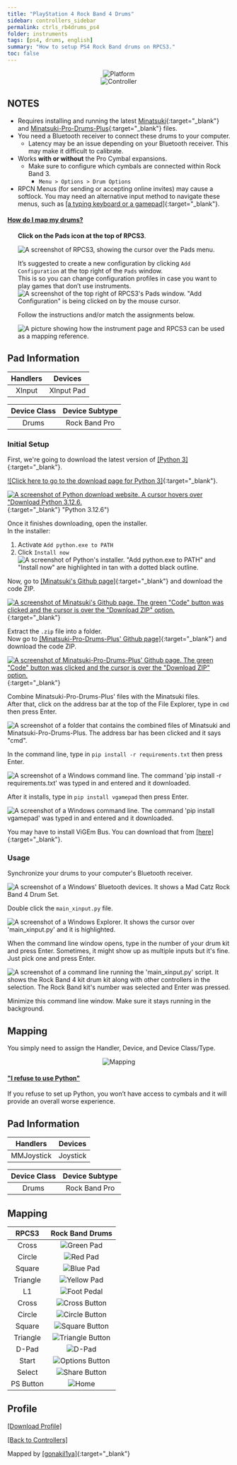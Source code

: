 ```yaml
---
title: "PlayStation 4 Rock Band 4 Drums"
sidebar: controllers_sidebar
permalink: ctrls_rb4drums_ps4
folder: instruments
tags: [ps4, drums, english]
summary: "How to setup PS4 Rock Band drums on RPCS3."
toc: false
---
```


<div align="center"> <img src="https://rb3pc.milohax.org/images/instruments/plat/ps4.png" alt="Platform" title="Platform"></div>

<div align="center"> <img src="https://rb3pc.milohax.org/images/instruments/cont/rb4drmscontroller.png" alt="Controller" title="Controller"></div>

## NOTES

* Requires installing and running the latest [Minatsuki](https://github.com/yanagiragi/Minatsuki/){:target="_blank"} and [Minatsuki-Pro-Drums-Plus](https://github.com/stefman69/Minatsuki-Pro-Drums-Plus){:target="_blank"} files.
* You need a Bluetooth receiver to connect these drums to your computer.
    * Latency may be an issue depending on your Bluetooth receiver. This may make it difficult to calibrate.
* Works **with or without** the Pro Cymbal expansions.
    * Make sure to configure which cymbals are connected within Rock Band 3.
        * `Menu > Options > Drum Options`
* RPCN Menus (for sending or accepting online invites) may cause a softlock. You may need an alternative input method to navigate these menus, such as [[a typing keyboard or a gamepad]](https://rb3pc.milohax.org/ctrls#gamepads){:target="_blank"}.

<!-- Map Start -->
<div class="panel-group" id="accordion">
                    <div class="panel panel-default">
                        <div class="panel-heading">
                            <h4 class="panel-title">
                                <a class="noCrossRef accordion-toggle" data-toggle="collapse" data-parent="#accordion" href="#how-to-map-pads">How do I map my drums?</a>
                            </h4>
                        </div>
                        <div id="how-to-map-pads" class="panel-collapse collapse noCrossRef">
                            <div class="panel-body">
<ul>
<p><strong>Click on the Pads icon at the top of RPCS3</strong>.</p>
<p><img src="https://rb3pc.milohax.org/images/instruments/rpcs3pad.png" alt="A screenshot of RPCS3, showing the cursor over the Pads menu." title="Pads"></p>
<p>It’s suggested to create a new configuration by clicking <code>Add Configuration</code> at the top right of the <code>Pads</code> window.<br>
This is so you can change configuration profiles in case you want to play games that don’t use instruments.<br>
<img src="https://rb3pc.milohax.org/images/instruments/rpcs3padprofadd.png" alt="A screenshot of the top right of RPCS3's Pads window. &quot;Add Configuration&quot; is being clicked on by the mouse cursor." title="Add Configuration"></p>
<p>Follow the instructions and/or match the assignments below.</p>
<p><img src="https://rb3pc.milohax.org/images/instruments/padlegend.png" alt="A picture showing how the instrument page and RPCS3 can be used as a mapping reference." title="Mapping the Rock Band Hofner"></p>
</ul>
                            </div>
                        </div>
                    </div>
</div>
<!-- Map End -->

## Pad Information

| Handlers | Devices |
|:--------:|:-------:|
| XInput | XInput Pad |

| Device Class | Device Subtype |
|:------------:|:--------------:|
| Drums | Rock Band Pro |

### Initial Setup
First, we're going to download the latest version of [[Python 3]](https://www.python.org/downloads/){:target="_blank"}.

[![Click here to go to the download page for Python 3]](https://www.python.org/downloads/){:target="_blank"}.

[![A screenshot of Python download website. A cursor hovers over "Download Python 3.12.6.](https://rb3pc.milohax.org/images/xtra/rpc/pydl.png)](https://www.python.org/downloads){:target="_blank"} "Python 3.12.6")

Once it finishes downloading, open the installer.  
In the installer:  
1. Activate `Add python.exe to PATH`
2. Click `Install now`  
![A screenshot of Python's installer. "Add python.exe to PATH" and "Install now" are highlighted in tan with a dotted black outline.](https://rb3pc.milohax.org/images/xtra/rpc/pyinstall.png "Python 3.12.6")

Now, go to [[Minatsuki's Github page]](https://github.com/yanagiragi/Minatsuki){:target="_blank"} and download the code ZIP.

[![A screenshot of Minatsuki's Github page. The green "Code" button was clicked and the cursor is over the "Download ZIP" option.](https://rb3pc.milohax.org/images/instruments/xtra/rb4/mina1.png)](https://github.com/yanagiragi/Minatsuki/archive/refs/heads/main.zip "Github: Minatsuki"){:target="_blank"}

Extract the `.zip` file into a folder.  
Now go to [[Minatsuki-Pro-Drums-Plus' Github page]](https://github.com/stefman69/Minatsuki-Pro-Drums-Plus){:target="_blank"} and download the code ZIP.

[![A screenshot of Minatsuki-Pro-Drums-Plus' Github page. The green "Code" button was clicked and the cursor is over the "Download ZIP" option.](https://rb3pc.milohax.org/images/instruments/xtra/rb4/mina2.png)](https://github.com/stefman69/Minatsuki-Pro-Drums-Plus/archive/refs/heads/main.zip "Github: Minatsuki-Pro-Drums-Plus"){:target="_blank"}

Combine Minatsuki-Pro-Drums-Plus' files with the Minatsuki files.  
After that, click on the address bar at the top of the File Explorer, type in `cmd` then press Enter.

![A screenshot of a folder that contains the combined files of Minatsuki and Minatsuki-Pro-Drums-Plus. The address bar has been clicked and it says "cmd".](https://rb3pc.milohax.org/images/instruments/xtra/rb4/mina3.png "Explorer: Minatsuki")

In the command line, type in `pip install -r requirements.txt` then press Enter.

![A screenshot of a Windows command line. The command 'pip install -r requirements.txt' was typed in and entered and it downloaded.](https://rb3pc.milohax.org/images/instruments/xtra/rb4/mina4.png "cmd: pywinusb")

After it installs, type in `pip install vgamepad` then press Enter.

![A screenshot of a Windows command line. The command 'pip install vgamepad' was typed in and entered and it downloaded.](https://rb3pc.milohax.org/images/instruments/xtra/rb4/mina5.png "cmd: vgamepad")

You may have to install ViGEm Bus. You can download that from [[here]](https://vigembusdriver.com/download/){:target="_blank"}.

### Usage
Synchronize your drums to your computer's Bluetooth receiver.

![A screenshot of a Windows' Bluetooth devices. It shows a Mad Catz Rock Band 4 Drum Set.](https://rb3pc.milohax.org/images/instruments/xtra/rb4/ps41.png "Bluetooth devices")

Double click the `main_xinput.py` file.

![A screenshot of a Windows Explorer. It shows the cursor over 'main_xinput.py' and it is highlighted.](https://rb3pc.milohax.org/images/instruments/xtra/rb4/ps42.png "main_xinput")

When the command line window opens, type in the number of your drum kit and press Enter. Sometimes, it might show up as multiple inputs but it's fine. Just pick one and press Enter.

![A screenshot of a command line running the 'main_xinput.py' script. It shows the Rock Band 4 kit drum kit along with other controllers in the selection. The Rock Band kit's number was selected and Enter was pressed.](https://rb3pc.milohax.org/images/instruments/xtra/rb4/ps43.png "main_xinput")

Minimize this command line window. Make sure it stays running in the background.

## Mapping

You simply need to assign the Handler, Device, and Device Class/Type.

<div align="center"> <img src="https://rb3pc.milohax.org/images/instruments/maps/drmsxomapping.png" alt="Mapping" title="Mapping"></div>


<div class="panel-group" id="accordion">
                    <div class="panel panel-default">
                        <div class="panel-heading">
                            <h4 class="panel-title">
                                <a class="noCrossRef accordion-toggle" data-toggle="collapse" data-parent="#accordion" href="#collapseOne">"I refuse to use Python"</a>
                            </h4>
                        </div>
                        <div id="collapseOne" class="panel-collapse collapse noCrossRef">
                            <div class="panel-body">
                                <p>If you refuse to set up Python, you won’t have access to cymbals and it will provide an overall worse experience.</p>
<h2 id="pad-information">Pad Information</h2>

<table>
<thead>
<tr>
<th align="center">Handlers</th>
<th align="center">Devices</th>
</tr>
</thead>
<tbody>
<tr>
<td align="center">MMJoystick</td>
<td align="center">Joystick</td>
</tr>
</tbody>
</table>
<table>
<thead>
<tr>
<th align="center">Device Class</th>
<th align="center">Device Subtype</th>
</tr>
</thead>
<tbody>
<tr>
<td align="center">Drums</td>
<td align="center">Rock Band Pro</td>
</tr>
</tbody>
</table><h2 id="mapping">Mapping</h2>

<table>
<thead>
<tr>
<th align="center"><strong>RPCS3</strong></th>
<th align="center"><strong>Rock Band Drums</strong></th>
</tr>
</thead>
<tbody>
<tr>
<td align="center">Cross</td>
<td align="center"><img src="https://rb3pc.milohax.org/images/btns/drms/rb/gp.png" alt="Green Pad" title="Green Pad"></td>
</tr>
<tr>
<td align="center">Circle</td>
<td align="center"><img src="https://rb3pc.milohax.org/images/btns/drms/rb/rp.png" alt="Red Pad" title="Red Pad"></td>
</tr>
<tr>
<td align="center">Square</td>
<td align="center"><img src="https://rb3pc.milohax.org/images/btns/drms/rb/bp.png" alt="Blue Pad" title="Blue Pad"></td>
</tr>
<tr>
<td align="center">Triangle</td>
<td align="center"><img src="https://rb3pc.milohax.org/images/btns/drms/rb/yp.png" alt="Yellow Pad" title="Yellow Pad"></td>
</tr>
<tr>
<td align="center">L1</td>
<td align="center"><img src="https://rb3pc.milohax.org/images/btns/drms/rb/kp.png" alt="Foot Pedal" title="Foot Pedal"></td>
</tr>
<tr>
<td align="center">Cross</td>
<td align="center"><img src="https://rb3pc.milohax.org/images/btns/ctrls/ps4/x.png" alt="Cross Button" title="Cross Button"></td>
</tr>
<tr>
<td align="center">Circle</td>
<td align="center"><img src="https://rb3pc.milohax.org/images/btns/ctrls/ps4/o.png" alt="Circle Button" title="Circle Button"></td>
</tr>
<tr>
<td align="center">Square</td>
<td align="center"><img src="https://rb3pc.milohax.org/images/btns/ctrls/ps4/s.png" alt="Square Button" title="Square Button"></td>
</tr>
<tr>
<td align="center">Triangle</td>
<td align="center"><img src="https://rb3pc.milohax.org/images/btns/ctrls/ps4/t.png" alt="Triangle Button" title="Triangle Button"></td>
</tr>
<tr>
<td align="center">D-Pad</td>
<td align="center"><img src="https://rb3pc.milohax.org/images/btns/ctrls/ps4/dp.png" alt="D-Pad" title="D-Pad"></td>
</tr>
<tr>
<td align="center">Start</td>
<td align="center"><img src="https://rb3pc.milohax.org/images/btns/ctrls/ps4/opt.png" alt="Options Button" title="Options Button"></td>
</tr>
<tr>
<td align="center">Select</td>
<td align="center"><img src="https://rb3pc.milohax.org/images/btns/ctrls/ps4/shr.png" alt="Share Button" title="Share Button"></td>
</tr>
<tr>
<td align="center">PS Button</td>
<td align="center"><img src="https://rb3pc.milohax.org/images/btns/drms/rb/home.png" alt="Home" title="Home"></td>
</tr>
</tbody>
</table><h2 id="profile">Profile</h2>
<p><a href="https://github.com/hmxmilohax/rb3-pc/raw/refs/heads/main/downloads/instrument-repo/PS4%20Rock%20Band%20Drums.7z">[Download Profile]</a></p>
                            </div>
                        </div>
                    <!-- /.panel -->
</div>
</div>

[[Back to Controllers]](https://rb3pc.milohax.org/ctrls#instrument-list)

Mapped by [[gonakil1ya]](https://gonakillya.neocities.org){:target="_blank"}
